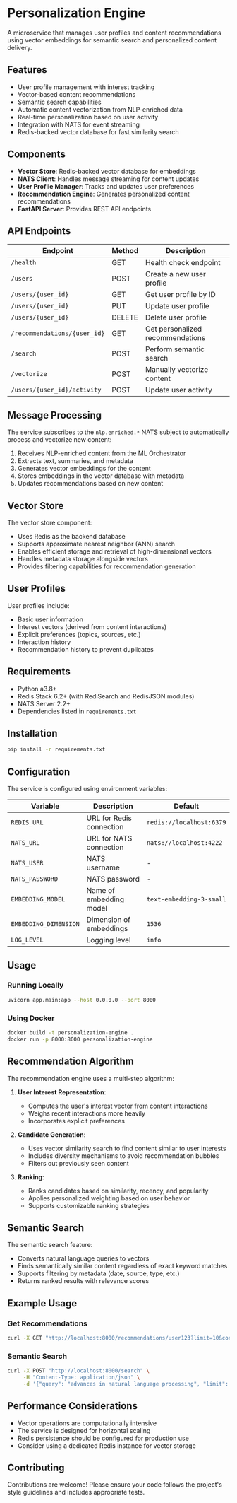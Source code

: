 # Personalization Engine

A microservice that manages user profiles and content recommendations using vector embeddings for semantic search and personalized content delivery.

## Features

- User profile management with interest tracking
- Vector-based content recommendations
- Semantic search capabilities
- Automatic content vectorization from NLP-enriched data
- Real-time personalization based on user activity
- Integration with NATS for event streaming
- Redis-backed vector database for fast similarity search

## Components

- **Vector Store**: Redis-backed vector database for embeddings
- **NATS Client**: Handles message streaming for content updates
- **User Profile Manager**: Tracks and updates user preferences
- **Recommendation Engine**: Generates personalized content recommendations
- **FastAPI Server**: Provides REST API endpoints

## API Endpoints

| Endpoint | Method | Description |
|----------|--------|-------------|
| `/health` | GET | Health check endpoint |
| `/users` | POST | Create a new user profile |
| `/users/{user_id}` | GET | Get user profile by ID |
| `/users/{user_id}` | PUT | Update user profile |
| `/users/{user_id}` | DELETE | Delete user profile |
| `/recommendations/{user_id}` | GET | Get personalized recommendations |
| `/search` | POST | Perform semantic search |
| `/vectorize` | POST | Manually vectorize content |
| `/users/{user_id}/activity` | POST | Update user activity |

## Message Processing

The service subscribes to the `nlp.enriched.*` NATS subject to automatically process and vectorize new content:

1. Receives NLP-enriched content from the ML Orchestrator
2. Extracts text, summaries, and metadata
3. Generates vector embeddings for the content
4. Stores embeddings in the vector database with metadata
5. Updates recommendations based on new content

## Vector Store

The vector store component:

- Uses Redis as the backend database
- Supports approximate nearest neighbor (ANN) search
- Enables efficient storage and retrieval of high-dimensional vectors
- Handles metadata storage alongside vectors
- Provides filtering capabilities for recommendation generation

## User Profiles

User profiles include:

- Basic user information
- Interest vectors (derived from content interactions)
- Explicit preferences (topics, sources, etc.)
- Interaction history
- Recommendation history to prevent duplicates

## Requirements

- Python a3.8+
- Redis Stack 6.2+ (with RediSearch and RedisJSON modules)
- NATS Server 2.2+
- Dependencies listed in `requirements.txt`

## Installation

```bash
pip install -r requirements.txt
```

## Configuration

The service is configured using environment variables:

| Variable | Description | Default |
|----------|-------------|---------|
| `REDIS_URL` | URL for Redis connection | `redis://localhost:6379` |
| `NATS_URL` | URL for NATS connection | `nats://localhost:4222` |
| `NATS_USER` | NATS username | - |
| `NATS_PASSWORD` | NATS password | - |
| `EMBEDDING_MODEL` | Name of embedding model | `text-embedding-3-small` |
| `EMBEDDING_DIMENSION` | Dimension of embeddings | `1536` |
| `LOG_LEVEL` | Logging level | `info` |

## Usage

### Running Locally

```bash
uvicorn app.main:app --host 0.0.0.0 --port 8000
```

### Using Docker

```bash
docker build -t personalization-engine .
docker run -p 8000:8000 personalization-engine
```

## Recommendation Algorithm

The recommendation engine uses a multi-step algorithm:

1. **User Interest Representation**:
   - Computes the user's interest vector from content interactions
   - Weighs recent interactions more heavily
   - Incorporates explicit preferences

2. **Candidate Generation**:
   - Uses vector similarity search to find content similar to user interests
   - Includes diversity mechanisms to avoid recommendation bubbles
   - Filters out previously seen content

3. **Ranking**:
   - Ranks candidates based on similarity, recency, and popularity
   - Applies personalized weighting based on user behavior
   - Supports customizable ranking strategies

## Semantic Search

The semantic search feature:

- Converts natural language queries to vectors
- Finds semantically similar content regardless of exact keyword matches
- Supports filtering by metadata (date, source, type, etc.)
- Returns ranked results with relevance scores

## Example Usage

### Get Recommendations

```bash
curl -X GET "http://localhost:8000/recommendations/user123?limit=10&content_type=research_paper"
```

### Semantic Search

```bash
curl -X POST "http://localhost:8000/search" \
     -H "Content-Type: application/json" \
     -d '{"query": "advances in natural language processing", "limit": 5}'
```

## Performance Considerations

- Vector operations are computationally intensive
- The service is designed for horizontal scaling
- Redis persistence should be configured for production use
- Consider using a dedicated Redis instance for vector storage

## Contributing

Contributions are welcome! Please ensure your code follows the project's style guidelines and includes appropriate tests. 